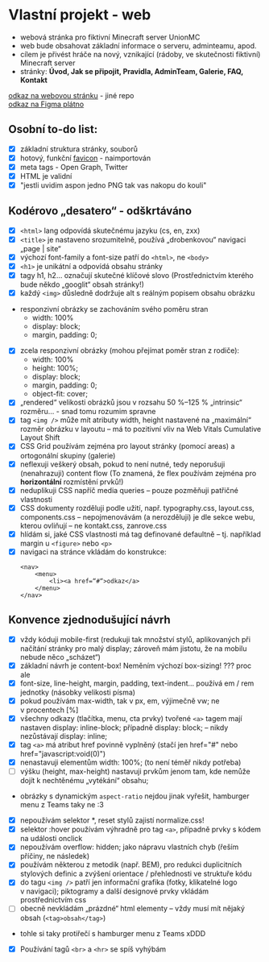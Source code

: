 # Vlastní projekt - web
- webová stránka pro fiktivní Minecraft server UnionMC
- web bude obsahovat základní informace o serveru, adminteamu, apod.
- cílem je přivést hráče na nový, vznikající (rádoby, ve skutečnosti fiktivní) Minecraft server
- stránky: **Úvod, Jak se připojit, Pravidla, AdminTeam, Galerie, FAQ, Kontakt**

[odkaz na webovou stránku](https://unionmc.stvr.cz) - jiné repo  
[odkaz na Figma plátno](https://www.figma.com/file/RJhhqVCTzkuvUHoOPhaXEd/Prchal%C5%A0t%C4%9Bp%C3%A1n?type=design&node-id=0%3A1&mode=design&t=4k8zqzx0ID7TCbiK-1)  
## Osobní to-do list:
- [x] základní struktura stránky, souborů
- [x] hotový, funkční [favicon](https://www.vzhurudolu.cz/prirucka/favicon) - naimportován
- [x] meta tags - Open Graph, Twitter
- [x] HTML je validní
- [x] "jestli uvidim aspon jedno PNG tak vas nakopu do kouli"

## Kodérovo „desatero“ - odškrtáváno
- [x] `<html>` lang odpovídá skutečnému jazyku (cs, en, zxx)
- [x] `<title>` je nastaveno srozumitelně, používá „drobenkovou“ navigaci „page | site“
- [x] výchozí font-family a font-size patří do `<html>`, ne `<body>`
- [x] `<h1>` je unikátní a odpovídá obsahu stránky
- [x] tagy h1, h2… označují skutečné klíčové slovo (Prostřednictvím kterého bude někdo „googlit“ obsah stránky!)
- [x] každý `<img>` důsledně dodržuje alt s reálným popisem obsahu obrázku
- responzivní obrázky se zachováním svého poměru stran
  - width: 100%
  - display: block;
  - margin, padding: 0;
- [x] zcela responzivní obrázky (mohou přejímat poměr stran z rodiče):
  - width: 100%
  - height: 100%;
  - display: block;
  - margin, padding: 0;
  - object-fit: cover;
- [x] „rendered“ velikosti obrázků jsou v rozsahu 50 %–125 % „intrinsic“ rozměru… - snad tomu rozumim spravne
- [x] tag `<img />` může mít atributy width, height nastavené na „maximální“ rozměr obrázku v layoutu – má to pozitivní vliv na Web Vitals Cumulative Layout Shift
- [x] CSS Grid používám zejména pro layout stránky (pomocí areas) a ortogonální skupiny (galerie)
- [x] neflexuji veškerý obsah, pokud to není nutné, tedy neporušuji (nenahrazuji) content flow (To znamená, že flex používám zejména pro **horizontální** rozmístění prvků!)
- [x] neduplikuji CSS napříč media queries – pouze pozměňuji patřičné vlastnosti
- [x] CSS dokumenty rozděluji podle užití, např. typography.css, layout.css, components.css – nepojmenovávám (a nerozděluji) je dle sekce webu, kterou ovliňují – ne kontakt.css, zanrove.css
- [x] hlídám si, jaké CSS vlastnosti má tag definované defaultně 
  –  tj. například margin u `<figure>` nebo `<p>`
- [x] navigaci na stránce vkládám do konstrukce:
  ````
  <nav>
      <menu>
          <li><a href=“#“>odkaz</a>
      </menu>
  </nav>
  ````
## Konvence zjednodušující návrh
- [x] vždy kóduji mobile-first (redukuji tak množství stylů, aplikovaných při načítání stránky pro malý display; zároveň mám jistotu, že na mobilu nebude něco „scházet“)
- [x] základní návrh je content-box! Neměním výchozí box-sizing! ??? proc ale
- [x] font-size, line-height, margin, padding, text-indent… 
  používá em / rem jednotky (násobky velikosti písma)
- [x] pokud používám max-width, tak v px, em, výjimečně vw; ne v procentech [%]
- [x] všechny odkazy (tlačítka, menu, cta prvky) tvořené `<a>` tagem mají nastaven display: inline-block; případně display: block; – nikdy nezůstávají display: inline;
- [x] tag `<a>` má atribut href povinně vyplněný (stačí jen href="#" nebo href="javascript:void(0)")
- [x] nenastavuji elementům width: 100%; (to není téměř nikdy potřeba)
- [ ] výšku (height, max-height) nastavuji prvkům jenom tam, kde nemůže dojít k nechtěnému „vytékání“ obsahu;
- obrázky s dynamickým `aspect-ratio` nejdou jinak vyřešit, hamburger menu z Teams taky ne :3
- [x] nepoužívám selektor \*, reset stylů zajistí normalize.css!
- [x] selektor :hover používám výhradně pro tag `<a>`, případně prvky s kódem na události onclick
- [x] nepoužívám overflow: hidden; jako nápravu vlastních chyb (řeším příčiny, ne následek)
- [x] používám některou z metodik (např. BEM), pro redukci duplicitních stylových definic a zvýšení orientace / přehlednosti ve struktuře kódu
- [x] do tagu `<img />` patří jen informační grafika (fotky, klikatelné logo v navigaci); piktogramy a další designové prvky vkládám prostřednictvím css
- [ ] obecně nevkládám „prázdné“ html elementy – vždy musí mít nějaký obsah 
  (`<tag>obsah</tag>`)
- tohle si taky protiřečí s hamburger menu z Teams xDDD
- [x] Používání tagů `<br>` a `<hr>` se spíš vyhýbám
